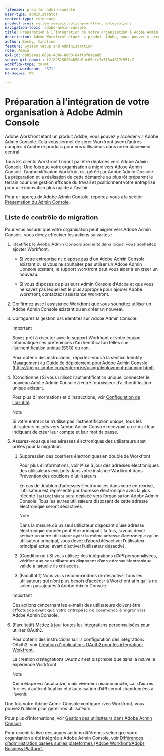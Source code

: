 ```yaml
---
filename: prep-for-admin-console
user-type: administrator
content-type: reference
product-area: system-administration;workfront-integrations
navigation-topic: adobe-admin-console
title: Préparation à l’intégration de votre organisation à Adobe Admin Console
description: Adobe Workfront étant un produit Adobe, vous pouvez y accéder via Adobe Admin Console. Cela vous permet de gérer Workfront avec d’autres comptes d’Adobe et produits pour vos utilisateurs dans un emplacement central.
author: Becky, Caroline
feature: System Setup and Administration
role: Admin
exl-id: d9b5e4a1-069e-48be-80d0-84f4bf8aea8b
source-git-commit: f2f825280204b56d2dc85efc7a315a4377e551c7
workflow-type: tm+mt
source-wordcount: '671'
ht-degree: 0%

---
```


# Préparation à l’intégration de votre organisation à Adobe Admin Console

Adobe Workfront étant un produit Adobe, vous pouvez y accéder via Adobe Admin Console. Cela vous permet de gérer Workfront avec d’autres comptes d’Adobe et produits pour vos utilisateurs dans un emplacement central.

Tous les clients Workfront finiront par être déplacés vers Adobe Admin Console. Une fois que votre organisation a migré vers Adobe Admin Console, l’authentification Workfront est gérée par Adobe Admin Console. La préparation et la réalisation de cette démarche au plus tôt préparent le terrain pour une gestion efficace du travail et positionnent votre entreprise pour une innovation plus rapide à l’avenir.

Pour un aperçu de Adobe Admin Console, reportez-vous à la section [Présentation du Admin Console](https://helpx.adobe.com/fr/enterprise/using/admin-console.html).

## Liste de contrôle de migration

Pour vous assurer que votre organisation peut migrer vers Adobe Admin Console, vous devez effectuer les actions suivantes :

1. Identifiez le Adobe Admin Console souhaité dans lequel vous souhaitez ajouter Workfront.

   * Si votre entreprise ne dispose pas d’un Adobe Admin Console existant ou si vous ne souhaitez pas utiliser un Adobe Admin Console existant, le support Workfront peut vous aider à en créer un nouveau.

   * Si vous disposez de plusieurs Admin Console d’Adobe et que vous ne savez pas lequel est le plus approprié pour ajouter Adobe Workfront, contactez l’assistance Workfront.

1. Confirmez avec l’assistance Workfront que vous souhaitez utiliser un Adobe Admin Console existant ou en créer un nouveau.

1. Configurez la gestion des identités sur Adobe Admin Console.

   >[!IMPORTANT]
   >
   >Soyez prêt à discuter avec le support Workfront et votre équipe informatique des préférences d’authentification telles que l’authentification unique (SSO) ou non.

   Pour obtenir des instructions, reportez-vous à la section Identity Management du Guide de déploiement pour Adobe Admin Console (https://helpx.adobe.com/enterprise/using/deployment-planning.html).

1. (Conditionnel) Si vous utilisez l’authentification unique, connectez le nouveau Adobe Admin Console à votre fournisseur d’authentification unique existant.

   Pour plus d’informations et d’instructions, voir [Configuration de l’identité](https://helpx.adobe.com/enterprise/using/set-up-identity.html).

   >[!NOTE]
   >
   >Si votre entreprise n’utilise pas l’authentification unique, tous les utilisateurs migrés vers Adobe Admin Console recevront un e-mail leur indiquant de créer leur compte et leur mot de passe.

1. Assurez-vous que les adresses électroniques des utilisateurs sont prêtes pour la migration :

   1. Suppression des courriers électroniques en double de Workfront

      Pour plus d’informations, voir Mise à jour des adresses électroniques des utilisateurs existants dans votre instance Workfront dans Prévention des doublons d’utilisateurs.

      En cas de doublon d’adresses électroniques dans votre entreprise, l’utilisateur est représenté par l’adresse électronique avec la plus récente `lastLoginDate` sera déplacé vers l’organisation Adobe Admin Console. Tous les autres utilisateurs disposant de cette adresse électronique seront désactivés.

      >[!NOTE]
      >
      >Dans la mesure où un seul utilisateur disposant d’une adresse électronique donnée peut être principal à la fois, si vous devez activer un autre utilisateur ayant la même adresse électronique qu’un utilisateur principal, vous devez d’abord désactiver l’utilisateur principal actuel avant d’activer l’utilisateur désactivé.

   2. (Conditionnel) Si vous utilisez des intégrations d’API personnalisées, vérifiez que ces utilisateurs disposent d’une adresse électronique valide à laquelle ils ont accès.

   3. (Facultatif) Nous vous recommandons de désactiver tous les utilisateurs qui n’ont plus besoin d’accéder à Workfront afin qu’ils ne soient pas ajoutés à Adobe Admin Console.
   >[!IMPORTANT]
   >
   >Ces actions concernant les e-mails des utilisateurs doivent être effectuées avant que votre entreprise ne commence à migrer vers Adobe Admin Console.

1. (Facultatif) Mettez à jour toutes les intégrations personnalisées pour utiliser OAuth2.

   Pour obtenir des instructions sur la configuration des intégrations OAuth2, voir [Création d’applications OAuth2 pour les intégrations Workfront](../../administration-and-setup/configure-integrations/create-oauth-application.md).

   La création d’intégrations OAuth2 n’est disponible que dans la nouvelle expérience Workfront.

   >[!NOTE]
   >
   >Cette étape est facultative, mais vivement recommandée, car d’autres formes d’authentification et d’autorisation d’API seront abandonnées à l’avenir.

Une fois votre Adobe Admin Console configuré avec Workfront, vous pouvez l’utiliser pour gérer vos utilisateurs.

Pour plus d’informations, voir [Gestion des utilisateurs dans Adobe Admin Console](../../administration-and-setup/add-users/create-and-manage-users/admin-console.md).

Pour obtenir la liste des autres actions différentes selon que votre organisation a été intégrée à Adobe Admin Console, voir [Différences d’administration basées sur les plateformes (Adobe Workfront/Adobe Business Platform)](../../administration-and-setup/get-started-wf-administration/actions-in-admin-console.md).
